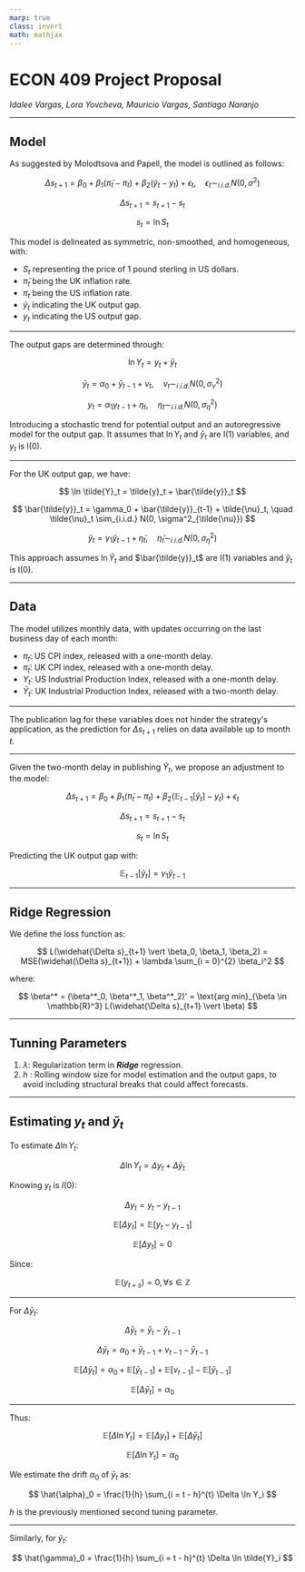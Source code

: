```yaml
---
marp: true
class: invert
math: mathjax
---
```


# ECON 409 Project Proposal

*Idalee Vargas, Lora Yovcheva, Mauricio Vargas, Santiago Naranjo*

---
## Model

As suggested by Molodtsova and Papell, the model is outlined as follows:

$$
\Delta s_{t+1} = \beta_0 + \beta_1(\tilde{\pi}_t - \pi_t) + \beta_2(\tilde{y}_t - y_t) + \epsilon_t, \quad \epsilon_t \sim_{i.i.d.} N(0, \sigma^2)
$$

$$
\Delta s_{t+1} = s_{t+1} - s_t
$$

$$
s_t = \ln{S_t}
$$

This model is delineated as symmetric, non-smoothed, and homogeneous, with:

- $S_t$ representing the price of 1 pound sterling in US dollars.
- $\tilde{\pi}_t$ being the UK inflation rate.
- $\pi_t$ being the US inflation rate.
- $\tilde{y}_t$ indicating the UK output gap.
- $y_t$ indicating the US output gap.

---

The output gaps are determined through:

$$
\ln Y_t = y_t + \bar{y}_t
$$

$$ 
\bar{y}_t = \alpha_0 + \bar{y}_{t-1} + \nu_t, \quad \nu_t \sim_{i.i.d.} N(0, \sigma^2_{\nu})
$$

$$
y_t = \alpha_1 y_{t-1} + \eta_t, \quad \eta_t \sim_{i.i.d.} N(0, \sigma^2_{\eta})
$$

Introducing a stochastic trend for potential output and an autoregressive model for the output gap. It assumes that $\ln Y_t$ and $\bar{y}_t$ are I(1) variables, and $y_t$ is I(0).

---

For the UK output gap, we have:

$$
\ln \tilde{Y}_t = \tilde{y}_t + \bar{\tilde{y}}_t
$$

$$ 
\bar{\tilde{y}}_t = \gamma_0 + \bar{\tilde{y}}_{t-1} + \tilde{\nu}_t, \quad \tilde{\nu}_t \sim_{i.i.d.} N(0, \sigma^2_{\tilde{\nu}})
$$

$$
\tilde{y}_t = \gamma_1 \tilde{y}_{t-1} + \tilde{\eta}_t, \quad \tilde{\eta}_t \sim_{i.i.d.} N(0, \sigma^2_{\tilde{\eta}})
$$

This approach assumes $\ln \tilde{Y}_t$ and $\bar{\tilde{y}}_t$ are I(1) variables and $\tilde{y}_t$ is I(0).

---

## Data

The model utilizes monthly data, with updates occurring on the last business day of each month:

- $\pi_t$: US CPI index, released with a one-month delay.
- $\tilde{\pi}_t$: UK CPI index, released with a one-month delay.
- $Y_t$: US Industrial Production Index, released with a one-month delay.
- $\tilde{Y}_t$: UK Industrial Production Index, released with a two-month delay.

---

The publication lag for these variables does not hinder the strategy's application, as the prediction for $\Delta s_{t+1}$ relies on data available up to month $t$.

---

Given the two-month delay in publishing $\tilde{Y}_t$, we propose an adjustment to the model:

$$
\Delta s_{t+1} = \beta_0 + \beta_1(\tilde{\pi}_t - \pi_t) + \beta_2(\mathbb{E}_{t-1}[\tilde{y}_t] - y_t) + \epsilon_t
$$

$$
\Delta s_{t+1} = s_{t+1} - s_t
$$

$$
s_t = \ln{S_t}
$$

Predicting the UK output gap with:

$$
\mathbb{E}_{t-1}[{\tilde{y}_t}] = \gamma_1 \tilde{y}_{t-1}
$$

---

## Ridge Regression

We define the loss function as:

$$
L(\widehat{\Delta s}_{t+1} \vert \beta_0, \beta_1, \beta_2) = MSE(\widehat{\Delta s}_{t+1}) + \lambda \sum_{i = 0}^{2} \beta_i^2
$$

where:

$$
\beta^* = (\beta^*_0, \beta^*_1, \beta^*_2)' = \text{arg min}_{\beta \in \mathbb{R}^3} L(\widehat{\Delta s}_{t+1} \vert \beta)
$$

---

## Tunning Parameters

1. $\lambda$: Regularization term in ***Ridge*** regression.
2. $h$ : Rolling window size for model estimation and the output gaps, to avoid including structural breaks that could affect forecasts.

---

## Estimating $y_t$ and $\tilde{y}_t$

To estimate $\Delta \ln Y_t$:

$$
\Delta \ln Y_t = \Delta y_t + \Delta \bar{y}_t
$$

Knowing $y_t$ is $I(0)$:

$$
\Delta y_t = y_t - y_{t-1}
$$

$$
\mathbb{E}[\Delta y_t] = \mathbb{E}[y_t - y_{t-1}]
$$

$$
\mathbb{E}[\Delta y_t] = 0
$$

Since:

$$
\mathbb{E}(y_{t+s}) = 0, \forall s \in \mathbb{Z}
$$

---
For $\Delta \bar{y}_t$:

$$
\Delta \bar{y}_t = \bar{y}_t - \bar{y}_{t-1} 
$$

$$
\Delta \bar{y}_t = \alpha_0 + \bar{y}_{t-1} + \nu_{t-1} - \bar{y}_{t-1} 
$$

$$
\mathbb{E}[\Delta \bar{y}_t] = \alpha_0 + \mathbb{E}[\bar{y}_{t-1}] + \mathbb{E}[\nu_{t-1}] - \mathbb{E}[\bar{y}_{t-1}] 
$$

$$
\mathbb{E}[\Delta \bar{y}_t] = \alpha_0
$$

---

Thus:

$$
\mathbb{E}[\Delta \ln Y_t] =  \mathbb{E}[\Delta y_t] + \mathbb{E}[\Delta \bar{y}_t]
$$

$$
\mathbb{E}[\Delta \ln Y_t] = \alpha_0
$$

We estimate the drift $\alpha_0$ of $\bar{y}_t$ as:

$$
\hat{\alpha}_0 = \frac{1}{h} \sum_{i = t - h}^{t} \Delta \ln Y_i
$$

$h$ is the previously mentioned second tuning parameter.

---

Similarly, for $\tilde{y}_t$:

$$
\hat{\gamma}_0 = \frac{1}{h} \sum_{i = t - h}^{t} \Delta \ln \tilde{Y}_i
$$